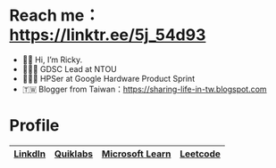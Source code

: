 # Reach me：https://linktr.ee/5j_54d93
- 👋🏻 Hi, I’m Ricky.
- 🧑🏻‍💻 GDSC Lead at NTOU
- 👨🏻‍💻 HPSer at Google Hardware Product Sprint
- 🇹🇼 Blogger from Taiwan：https://sharing-life-in-tw.blogspot.com

# Profile
|[LinkdIn](https://www.linkedin.com/in/5j54d93/)|[Quiklabs](https://google.qwiklabs.com/public_profiles/6433a491-5473-4802-83f6-c765698f18b9)|[Microsoft Learn](https://docs.microsoft.com/zh-tw/users/ricky-chuang/)|[Leetcode](https://leetcode.com/5j_54d93/)|
|:-:|:-:|:-:|:-:|

<!---
5j54d93/5j54d93 is a ✨ special ✨ repository because its `README.md` (this file) appears on your GitHub profile.
You can click the Preview link to take a look at your changes.
--->
